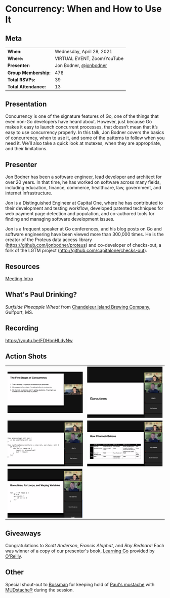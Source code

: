 # Concurrency: When and How to Use It

## Meta 
| | |
| --- | --- |
| **When:** | Wednesday, April 28, 2021 |
| **Where:** | VIRTUAL EVENT, Zoom/YouTube |
| **Presenter:** | Jon Bodner, [@jonbodner](https://twitter.com/jonbodner) |
| **Group Membership:** | 478 |
| **Total RSVPs:** | 39 |
| **Total Attendance:** | 13 |

## Presentation
Concurrency is one of the signature features of Go, one of the things that even non-Go developers have heard about. However, just because Go makes it easy to launch concurrent processes, that doesn’t mean that it’s easy to use concurrency properly. In this talk, Jon Bodner covers the basics of concurrency, when to use it, and some of the patterns to follow when you need it. We’ll also take a quick look at mutexes, when they are appropriate, and their limitations.

## Presenter
Jon Bodner has been a software engineer, lead developer and architect for over 20 years. In that time, he has worked on software across many fields, including education, finance, commerce, healthcare, law, government, and internet infrastructure.

Jon is a Distinguished Engineer at Capital One, where he has contributed to their development and testing workflow, developed patented techniques for web payment page detection and population, and co-authored tools for finding and managing software development issues.

Jon is a frequent speaker at Go conferences, and his blog posts on Go and software engineering have been viewed more than 300,000 times. He is the creator of the Proteus data access library (https://github.com/jonbodner/proteus) and co-developer of checks-out, a fork of the LGTM project (http://github.com/capitalone/checks-out).

## Resources
[Meeting Intro](Meeting-Intro.pdf)

## What's Paul Drinking?
*Surfside Pineapple Wheat* from [Chandeleur Island Brewing Company](https://chandeleurbrew.com/), Gulfport, MS.

## Recording
https://youtu.be/FDHbnHLdvNw

## Action Shots
|  |  |
| --- | --- |
| ![](images/20210428-01.png) | ![](images/20210428-02.png) |
| ![](images/20210428-03.png) | ![](images/20210428-04.png) |
| ![](images/20210428-05.png) |  |

## Giveaways
Congratulations to _Scott Anderson_, _Francis Alaphat_, and _Ray Bednara_!  Each was winner of a copy of our presenter's book, [Learning Go](https://www.oreilly.com/library/view/learning-go/9781492077206/) provided by [O'Reilly](https://www.oreilly.com/).

## Other
Special shout-out to [Bossman](https://bossmanbrand.com/) for keeping hold of [Paul's mustache](https://twitter.com/javaducky) with [MUDstache®](https://bossmanbrand.com/products/mustache-wax) during the session.
